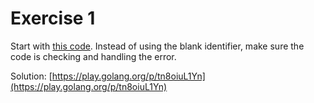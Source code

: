 # Exercise 1

Start with [this code](https://play.golang.org/p/3W69TH4nON). Instead of using the blank identifier, make sure the code is checking and handling the error.

Solution: [https://play.golang.org/p/tn8oiuL1Yn](https://play.golang.org/p/tn8oiuL1Yn)
